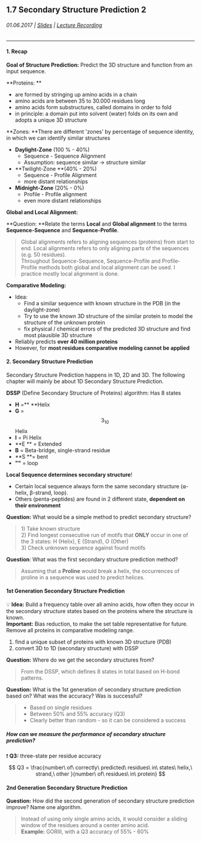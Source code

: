 ## 1.7 Secondary Structure Prediction 2

###### 01.06.2017 \| [Slides](https://www.rostlab.org/sites/default/files/fileadmin/teaching/SoSe17/PP1CS/cb1e_20170601_sec2.pdf) \| [Lecture Recording](https://www.youtube.com/watch?v=RaMUi10-WmM&list=PLg46T0OlBIJ9abbsmUL-ux24DCpoUlC1J&index=6)

---

#### 1. Recap

**Goal of Structure Prediction:** Predict the 3D structure and function from an input sequence.

**Proteins: **

* are formed by stringing up amino acids in a chain
* amino acids are between 35 to 30.000 residues long
* amino acids form substructures, called domains in order to fold
* in principle: a domain put into solvent \(water\) folds on its own and adopts a unique 3D structure

**Zones: **There are different 'zones' by percentage of sequence identity, in which we can identify similar structures

* **Daylight-Zone** \(100 % - 40%\)
  * Sequence - Sequence Alignment
  * Assumption: sequence similar -&gt; structure similar
* **Twilight-Zone **\(40% - 20%\)
  * Sequence - Profile Alignment
  * more distant relationships
* **Midnight-Zone** \(20% - 0%\)
  * Profile - Profile alignment
  * even more distant relationships

**Global and Local Alignment:**

**Question: **Relate the terms **Local** and **Global alignment** to the terms **Sequence-Sequence** and **Sequence-Profile**.

> Global alignments refers to aligning sequences \(proteins\) from start to end. Local alignments refers to only aligning parts of the sequences \(e.g. 50 residues\).  
> Throughout Sequence-Sequence, Sequence-Profile and Profile-Profile methods both global and local alignment can be used. I practice mostly local alignment is done.

**Comparative Modeling:**

* Idea:
  * Find a similar sequence with known structure in the PDB \(in the daylight-zone\)
  * Try to use the known 3D structure of the similar protein to model the structure of the unknown protein
  * fix physical / chemical errors of the predicted 3D structure and find most plausible 3D structure
* Reliably predicts **over 40 million proteins**
* However, for **most residues comparative modeling cannot be applied**

#### 2. Secondary Structure Prediction

Secondary Structure Prediction happens in 1D, 2D and 3D. The following chapter will mainly be about 1D Secondary Structure Prediction.

**DSSP** \(Define Secondary Structure of Proteins\) algorithm: Has 8 states

* **H** =** **Helix
* **G** = $$3_{10}$$ Helix
* **I**  = Pi Helix
* **E ** = Extended
* **B** = Beta-bridge, single-strand residue
* **S **= bent
* **""** = loop

**Local Sequence determines secondary structure**!

* Certain local sequence always form the same secondary structure \(⍺-helix, β-strand, loop\).
* Others \(penta-peptides\) are found in 2 different state, **dependent on their environment**

**Question:** What would be a simple method to predict secondary structure?

> 1\) Take known structure  
> 2\) Find longest consecutive run of motifs that **ONLY** occur in one of the 3 states: H \(Helix\), E \(Strand\), O \(Other\)  
> 3\) Check unknown sequence against found motifs

**Question**: What was the first secondary structure prediction method?

> Assuming that a **Proline** would break a helix, the occurrences of proline in a sequence was used to predict helices.

#### 1st Generation Secondary Structure Prediction

💡 **Idea:** Build a frequency table over all amino acids, how often they occur in the secondary structure states based on the proteins where the structure is known.  
**Important:** Bias reduction, to make the set table representative for future. Remove all proteins in comparative modeling range.

1. find a unique subset of proteins with known 3D structure \(PDB\)
2. convert 3D to 1D \(secondary structure\) with DSSP

**Question:** Where do we get the secondary structures from?

> From the DSSP, which defines 8 states in total based on H-bond patterns.

**Question:** What is the 1st generation of secondary structure prediction based on? What was the accuracy? Was is successful?

> * Based on single residues
> * Between 50% and 55% accuracy \(Q3\)
> * Clearly better than random - so it can be considered a success

##### How can we measure the performance of secondary structure prediction?

❗️ **Q3:** three-state per residue accuracy
$$
Q3 = \frac{number\ of\ correctly\ predicted\ residues\ in\ states\ helix,\ strand,\ other }{number\ of\ residues\ in\ protein}
$$


#### 2nd Generation Secondary Structure Prediction

**Question:** How did the second generation of secondary structure prediction improve? Name one algorithm.

> Instead of using only single amino acids, it would consider a sliding window of the residues around a center amino acid.  
> **Example:** GORIII, with a Q3 accuracy of 55% - 60%



